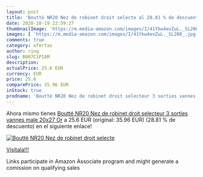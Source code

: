 ```yaml
---
layout: post
title: 'Boutté NR20 Nez de robinet droit selecte al 28.81 % de descuento'
date: 2020-10-19 22:59:27
thumbnailImage: 'https://m.media-amazon.com/images/I/41Ykw4evZuL._SL200_.jpg'
images: [ 'https://m.media-amazon.com/images/I/41Ykw4evZuL._SL200_.jpg' ]
comments: true
category: ofertas
author: ring
slug: B007C1PIAM
description:
actualPrice: 25.6 EUR
currency: EUR
price: 25.6
comparePrice: 35.96 EUR
inStock: true
prodname: 'Boutté NR20 Nez de robinet droit selecteur 3 sorties vannes male 20x27  Or'
---
```


Ahora mismo tienes [Boutté NR20 Nez de robinet droit selecteur 3 sorties vannes male 20x27  Or](https://www.amazon.fr/dp/B007C1PIAM/?tag=tolees0d-21) a 25.6 EUR (original: 35.96 EUR) (28.81 %  de descuento) en el siguiente enlace!

[![Boutté NR20 Nez de robinet droit selecte](https://m.media-amazon.com/images/I/41Ykw4evZuL._SL200_.jpg)](https://www.amazon.fr/dp/B007C1PIAM/?tag=tolees0d-21)

[Visítala!!!](https://www.amazon.fr/dp/B007C1PIAM/?tag=tolees0d-21)

Links participate in Amazon Associate program and might generate a comission on qualifying sales
